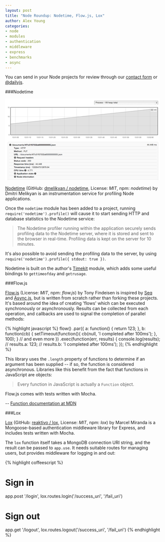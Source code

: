 ```yaml
---
layout: post
title: "Node Roundup: Nodetime, Flow.js, Lox"
author: Alex Young
categories: 
- node
- modules
- authentication
- middleware
- express
- benchmarks
- async
---
```


<div class="intro">
You can send in your Node projects for review through our <a href="/contact.html">contact form</a> or <a href="http://twitter.com/dailyjs">@dailyjs</a>.
</div>

###Nodetime

![Nodetime screenshot](/images/posts/nodetime.png)

[Nodetime](http://nodetime.com/) (GitHub: [dmelikyan / nodetime](https://github.com/dmelikyan/nodetime), License: _MIT_, npm: _nodetime_) by Dmitri Melikyan is an instrumentation service for profiling Node applications.

Once the `nodetime` module has been added to a project, running `require('nodetime').profile()` will cause it to start sending HTTP and database statistics to the Nodetime service:

> The Nodetime profiler running within the application securely sends profiling data to the Nodetime server, where it is stored and sent to the browser in real-time. Profiling data is kept on the server for 10 minutes.

It's also possible to avoid sending the profiling data to the server, by using `require('nodetime').profile({ stdout: true })`.

Nodetime is built on the author's [Timekit](https://github.com/dmelikyan/node-timekit) module, which adds some useful bindings to `gettimeofday` and `getrusage`.

###Flow.js

[Flow.js](https://github.com/it-ony/flow.js) (License: _MIT_, npm: _flow.js_) by Tony Findeisen is inspired by [Seq](https://github.com/substack/node-seq) and [Async.js](https://github.com/caolan/async), but is written from scratch rather than forking these projects.  It's based around the idea of creating 'flows' which can be executed synchronously or asynchronously.  Results can be collected from each operation, and callbacks are used to signal the completion of parallel methods:

{% highlight javascript %}
flow()
 .par({
    a: function() {
      return 123;
    },
    b: function(cb) {
      setTimeout(function(){
        cb(null, 'I completed after 100ms');
      }, 100);
    }
    // and even more
  })
  .exec(function(err, results) {
    console.log(results);
    // results.a: 123;
    // results.b: 'I completed after 100ms');
  });
{% endhighlight %}

This library uses the `.length` property of functions to determine if an argument has been supplied -- if so, the function is considered asynchronous.  Libraries like this benefit from the fact that functions in JavaScript are objects:

> Every function in JavaScript is actually a `Function` object.

Flow.js comes with tests written with Mocha.

-- [Function documentation at MDN](https://developer.mozilla.org/en/JavaScript/Reference/Global_Objects/Function)

###Lox

[Lox](http://reaktivo.github.com/lox/) (GitHub: [reaktivo / lox](https://github.com/reaktivo/lox), License: _MIT_, npm: _lox_) by Marcel Miranda is a Mongoose-based authentication middleware library for Express, and includes tests written with Mocha.

The `lox` function itself takes a MongoDB connection URI string, and the result can be passed to `app.use`.  It needs suitable routes for managing users, but provides middleware for logging in and out:

{% highlight coffeescript %}
# Sign in
app.post '/login', lox.routes.login('/success_uri', '/fail_uri')

# Sign out
app.get '/logout', lox.routes.logout('/success_uri', '/fail_uri')
{% endhighlight %}


